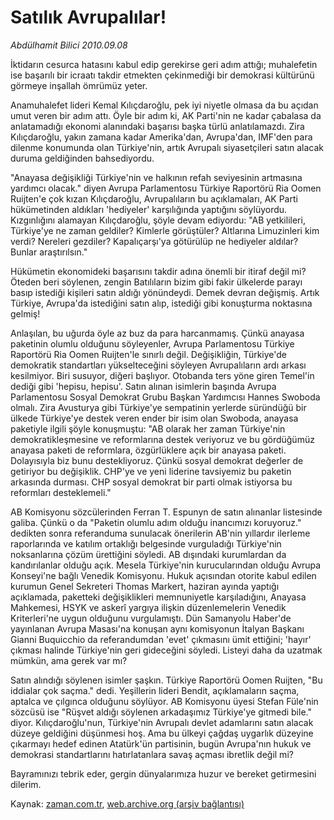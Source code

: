# Satılık Avrupalılar!

*Abdülhamit Bilici 2010.09.08*

<td class="columnist-detail">
<p>İktidarın cesurca hatasını kabul edip gerekirse geri adım attığı; muhalefetin ise başarılı bir icraatı takdir etmekten çekinmediği bir demokrasi kültürünü görmeye inşallah ömrümüz yeter.</p>
<p>
<div id="haberMetinDiv">
<p>Anamuhalefet lideri Kemal Kılıçdaroğlu, pek iyi niyetle olmasa da bu açıdan umut veren bir adım attı. Öyle bir adım ki, AK Parti'nin ne kadar çabalasa da anlatamadığı ekonomi alanındaki başarısı başka türlü anlatılamazdı. Zira Kılıçdaroğlu, yakın zamana kadar Amerika'dan, Avrupa'dan, IMF'den para dilenme konumunda olan Türkiye'nin, artık Avrupalı siyasetçileri satın alacak duruma geldiğinden bahsediyordu.
<p> "Anayasa değişikliği Türkiye'nin ve halkının refah seviyesinin artmasına yardımcı olacak." diyen Avrupa Parlamentosu Türkiye Raportörü Ria Oomen Ruijten'e çok kızan Kılıçdaroğlu, Avrupalıların bu açıklamaları, AK Parti hükümetinden aldıkları 'hediyeler' karşılığında yaptığını söylüyordu. Kızgınlığını alamayan Kılıçdaroğlu, şöyle devam ediyordu: "AB yetkilileri, Türkiye'ye ne zaman geldiler? Kimlerle görüştüler? Altlarına Limuzinleri kim verdi? Nereleri gezdiler? Kapalıçarşı'ya götürülüp ne hediyeler aldılar? Bunlar araştırılsın."
<p>Hükümetin ekonomideki başarısını takdir adına önemli bir itiraf değil mi? Öteden beri söylenen, zengin Batılıların bizim gibi fakir ülkelerde parayı basıp istediği kişileri satın aldığı yönündeydi. Demek devran değişmiş. Artık Türkiye, Avrupa'da istediğini satın alıp, istediği gibi konuşturma noktasına gelmiş!
<p>Anlaşılan, bu uğurda öyle az buz da para harcanmamış. Çünkü anayasa paketinin olumlu olduğunu söyleyenler, Avrupa Parlamentosu Türkiye Raportörü Ria Oomen Ruijten'le sınırlı değil. Değişikliğin, Türkiye'de demokratik standartları yükselteceğini söyleyen Avrupalıların ardı arkası kesilmiyor. Biri susuyor, diğeri başlıyor. Otobanda ters yöne giren Temel'in dediği gibi 'hepisu, hepisu'. Satın alınan isimlerin başında Avrupa Parlamentosu Sosyal Demokrat Grubu Başkan Yardımcısı Hannes Swoboda olmalı. Zira Avusturya gibi Türkiye'ye sempatinin yerlerde süründüğü bir ülkede Türkiye'ye destek veren ender bir isim olan Swoboda, anayasa paketiyle ilgili şöyle konuşmuştu: "AB olarak her zaman Türkiye'nin demokratikleşmesine ve reformlarına destek veriyoruz ve bu gördüğümüz anayasa paketi de reformlara, özgürlüklere açık bir anayasa paketi. Dolayısıyla biz bunu destekliyoruz. Çünkü sosyal demokrat değerler de getiriyor bu değişiklik. CHP'ye ve yeni liderine tavsiyemiz bu paketin arkasında durması. CHP sosyal demokrat bir parti olmak istiyorsa bu reformları desteklemeli."
<p>AB Komisyonu sözcülerinden Ferran T. Espunyn de satın alınanlar listesinde galiba. Çünkü o da "Paketin olumlu adım olduğu inancımızı koruyoruz." dedikten sonra referanduma sunulacak önerilerin AB'nin yıllardır ilerleme raporlarında ve katılım ortaklığı belgesinde vurguladığı Türkiye'nin noksanlarına çözüm ürettiğini söyledi. AB dışındaki kurumlardan da kandırılanlar olduğu açık. Mesela Türkiye'nin kurucularından olduğu Avrupa Konseyi'ne bağlı Venedik Komisyonu. Hukuk açısından otorite kabul edilen kurumun Genel Sekreteri Thomas Markert, haziran ayında yaptığı açıklamada, paketteki değişiklikleri memnuniyetle karşıladığını, Anayasa Mahkemesi, HSYK ve askerî yargıya ilişkin düzenlemelerin Venedik Kriterleri'ne uygun olduğunu vurgulamıştı. Dün Samanyolu Haber'de yayınlanan Avrupa Masası'na konuşan aynı komisyonun İtalyan Başkanı Gianni Buquicchio da referandumdan 'evet' çıkmasını ümit ettiğini; 'hayır' çıkması halinde Türkiye'nin geri gideceğini söyledi. Listeyi daha da uzatmak mümkün, ama gerek var mı? 
<p>Satın alındığı söylenen isimler şaşkın. Türkiye Raportörü Oomen Ruijten, "Bu iddialar çok saçma." dedi. Yeşillerin lideri Bendit, açıklamaların saçma, aptalca ve çılgınca olduğunu söylüyor. AB Komisyonu üyesi Stefan Füle'nin sözcüsü ise "Rüşvet aldığı söylenen arkadaşımız Türkiye'ye gitmedi bile." diyor. Kılıçdaroğlu'nun, Türkiye'nin Avrupalı devlet adamlarını satın alacak düzeye geldiğini düşünmesi hoş. Ama bu ülkeyi çağdaş uygarlık düzeyine çıkarmayı hedef edinen Atatürk'ün partisinin, bugün Avrupa'nın hukuk ve demokrasi standartlarını hatırlatanlara savaş açması ibretlik değil mi?
<p>Bayramınızı tebrik eder, gergin dünyalarımıza huzur ve bereket getirmesini dilerim.</p></p></p></p></p></p></p></div>
</p>
<a href="http://web.archive.org/web/20110104224410/mailto:a.bilici@zaman.com.tr">
</a></td>

Kaynak: [zaman.com.tr](http://zaman.com.tr/yazar.do?yazino=1025255), [web.archive.org (arşiv bağlantısı)](http://web.archive.org/web/20110104224410/http://www.zaman.com.tr/yazar.do?yazino=1025255)
